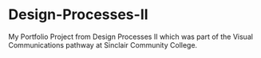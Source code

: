 # Design-Processes-II
My Portfolio Project from Design Processes II which was part of the Visual Communications pathway at Sinclair Community College.
